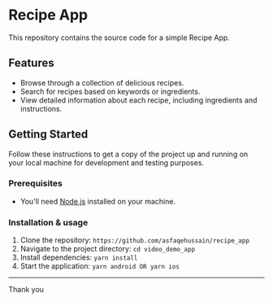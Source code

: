 # Recipe App

This repository contains the source code for a simple Recipe App.

## Features

- Browse through a collection of delicious recipes.
- Search for recipes based on keywords or ingredients.
- View detailed information about each recipe, including ingredients and instructions.

## Getting Started

Follow these instructions to get a copy of the project up and running on your local machine for development and testing purposes.

### Prerequisites

- You'll need [Node.js](https://nodejs.org/) installed on your machine.

### Installation & usage

1. Clone the repository: `https://github.com/asfaqehussain/recipe_app`
2. Navigate to the project directory: `cd video_demo_app`
3. Install dependencies: `yarn install`
4. Start the application: `yarn android OR yarn ios`



---
Thank you
